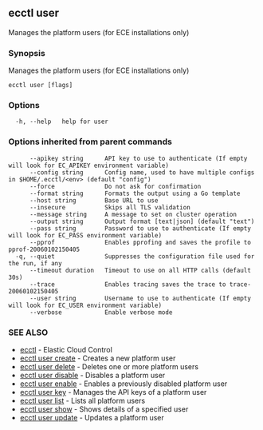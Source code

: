 ## ecctl user

Manages the platform users (for ECE installations only)

### Synopsis

Manages the platform users (for ECE installations only)

```
ecctl user [flags]
```

### Options

```
  -h, --help   help for user
```

### Options inherited from parent commands

```
      --apikey string      API key to use to authenticate (If empty will look for EC_APIKEY environment variable)
      --config string      Config name, used to have multiple configs in $HOME/.ecctl/<env> (default "config")
      --force              Do not ask for confirmation
      --format string      Formats the output using a Go template
      --host string        Base URL to use
      --insecure           Skips all TLS validation
      --message string     A message to set on cluster operation
      --output string      Output format [text|json] (default "text")
      --pass string        Password to use to authenticate (If empty will look for EC_PASS environment variable)
      --pprof              Enables pprofing and saves the profile to pprof-20060102150405
  -q, --quiet              Suppresses the configuration file used for the run, if any
      --timeout duration   Timeout to use on all HTTP calls (default 30s)
      --trace              Enables tracing saves the trace to trace-20060102150405
      --user string        Username to use to authenticate (If empty will look for EC_USER environment variable)
      --verbose            Enable verbose mode
```

### SEE ALSO

* [ecctl](ecctl.md)	 - Elastic Cloud Control
* [ecctl user create](ecctl_user_create.md)	 - Creates a new platform user
* [ecctl user delete](ecctl_user_delete.md)	 - Deletes one or more platform users
* [ecctl user disable](ecctl_user_disable.md)	 - Disables a platform user
* [ecctl user enable](ecctl_user_enable.md)	 - Enables a previously disabled platform user
* [ecctl user key](ecctl_user_key.md)	 - Manages the API keys of a platform user
* [ecctl user list](ecctl_user_list.md)	 - Lists all platform users
* [ecctl user show](ecctl_user_show.md)	 - Shows details of a specified user
* [ecctl user update](ecctl_user_update.md)	 - Updates a platform user


